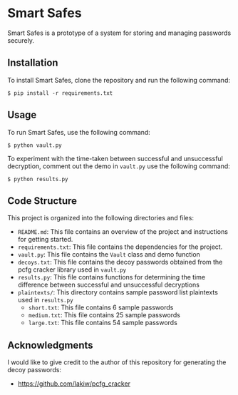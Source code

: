 # Smart Safes 

Smart Safes is a prototype of a system for storing and managing passwords securely.

## Installation

To install Smart Safes, clone the repository and run the following command:
```
$ pip install -r requirements.txt
```
## Usage

To run Smart Safes, use the following command:
```
$ python vault.py
```
To experiment with the time-taken between successful and unsuccessful decryption, comment out the demo in `vault.py`
use the following command:
```
$ python results.py
```

## Code Structure

This project is organized into the following directories and files:

- `README.md`: This file contains an overview of the project and instructions for getting started.
- `requirements.txt`: This file contains the dependencies for the project.
- `vault.py`: This file contains the `Vault` class and demo function
- `decoys.txt`: This file contains the decoy passwords obtained from the pcfg cracker library used in `vault.py`
- `results.py`: This file contains functions for determining the time difference between successful and unsuccessful decryptions
- `plaintexts/`: This directory contains sample password list plaintexts used in `results.py`
    - `short.txt`: This file contains 6 sample passwords
    - `medium.txt`: This file contains 25 sample passwords
    - `large.txt`: This file contains 54 sample passwords

## Acknowledgments

I would like to give credit to the author of this repository for generating the decoy passwords: 
- https://github.com/lakiw/pcfg_cracker




